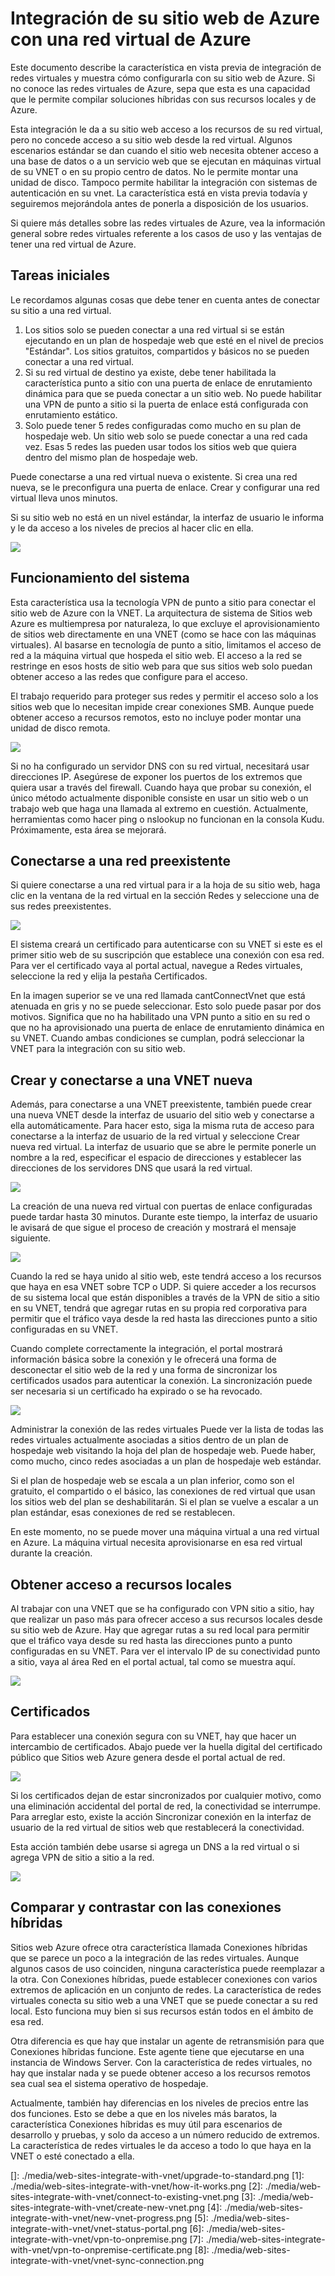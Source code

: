 <properties title="Integrate your Azure Website with an Azure Virtual Network" pageTitle="Integrate Azure Website with Azure VNet" description="Shows you how to connect an Azure Website to a new or existing Azure virtual network" metaKeywords="" services="web-sites,virtual-network" solutions="web,integration,infrastructure" documentationCenter="" authors="cephalin" videoId="" scriptId="" />

<tags ms.service="web-sites" ms.workload="web" ms.tgt_pltfrm="na" ms.devlang="na" ms.topic="article" ms.date="09/24/2014" ms.author="cephalin"></tags>

# Integración de su sitio web de Azure con una red virtual de Azure

Este documento describe la característica en vista previa de integración de redes virtuales y muestra cómo configurarla con su sitio web de Azure. Si no conoce las redes virtuales de Azure, sepa que esta es una capacidad que le permite compilar soluciones híbridas con sus recursos locales y de Azure.

Esta integración le da a su sitio web acceso a los recursos de su red virtual, pero no concede acceso a su sitio web desde la red virtual. Algunos escenarios estándar se dan cuando el sitio web necesita obtener acceso a una base de datos o a un servicio web que se ejecutan en máquinas virtual de su VNET o en su propio centro de datos. No le permite montar una unidad de disco. Tampoco permite habilitar la integración con sistemas de autenticación en su vnet. La característica está en vista previa todavía y seguiremos mejorándola antes de ponerla a disposición de los usuarios.

Si quiere más detalles sobre las redes virtuales de Azure, vea la información general sobre redes virtuales referente a los casos de uso y las ventajas de tener una red virtual de Azure.

## Tareas iniciales

Le recordamos algunas cosas que debe tener en cuenta antes de conectar su sitio a una red virtual.

1.  Los sitios solo se pueden conectar a una red virtual si se están ejecutando en un plan de hospedaje web que esté en el nivel de precios "Estándar". Los sitios gratuitos, compartidos y básicos no se pueden conectar a una red virtual.
2.  Si su red virtual de destino ya existe, debe tener habilitada la característica punto a sitio con una puerta de enlace de enrutamiento dinámica para que se pueda conectar a un sitio web. No puede habilitar una VPN de punto a sitio si la puerta de enlace está configurada con enrutamiento estático.
3.  Solo puede tener 5 redes configuradas como mucho en su plan de hospedaje web. Un sitio web solo se puede conectar a una red cada vez. Esas 5 redes las pueden usar todos los sitios web que quiera dentro del mismo plan de hospedaje web.

Puede conectarse a una red virtual nueva o existente. Si crea una red nueva, se le preconfigura una puerta de enlace. Crear y configurar una red virtual lleva unos minutos.

Si su sitio web no está en un nivel estándar, la interfaz de usuario le informa y le da acceso a los niveles de precios al hacer clic en ella.

![](./media/web-sites-integrate-with-vnet/upgrade-to-standard.png)

## Funcionamiento del sistema

Esta característica usa la tecnología VPN de punto a sitio para conectar el sitio web de Azure con la VNET. La arquitectura de sistema de Sitios web Azure es multiempresa por naturaleza, lo que excluye el aprovisionamiento de sitios web directamente en una VNET (como se hace con las máquinas virtuales). Al basarse en tecnología de punto a sitio, limitamos el acceso de red a la máquina virtual que hospeda el sitio web. El acceso a la red se restringe en esos hosts de sitio web para que sus sitios web solo puedan obtener acceso a las redes que configure para el acceso.

El trabajo requerido para proteger sus redes y permitir el acceso solo a los sitios web que lo necesitan impide crear conexiones SMB. Aunque puede obtener acceso a recursos remotos, esto no incluye poder montar una unidad de disco remota.

![](./media/web-sites-integrate-with-vnet/how-it-works.png)

Si no ha configurado un servidor DNS con su red virtual, necesitará usar direcciones IP. Asegúrese de exponer los puertos de los extremos que quiera usar a través del firewall. Cuando haya que probar su conexión, el único método actualmente disponible consiste en usar un sitio web o un trabajo web que haga una llamada al extremo en cuestión. Actualmente, herramientas como hacer ping o nslookup no funcionan en la consola Kudu. Próximamente, esta área se mejorará.

## Conectarse a una red preexistente

Si quiere conectarse a una red virtual para ir a la hoja de su sitio web, haga clic en la ventana de la red virtual en la sección Redes y seleccione una de sus redes preexistentes.

![](./media/web-sites-integrate-with-vnet/connect-to-existing-vnet.png)

El sistema creará un certificado para autenticarse con su VNET si este es el primer sitio web de su suscripción que establece una conexión con esa red. Para ver el certificado vaya al portal actual, navegue a Redes virtuales, seleccione la red y elija la pestaña Certificados.

En la imagen superior se ve una red llamada cantConnectVnet que está atenuada en gris y no se puede seleccionar. Esto solo puede pasar por dos motivos. Significa que no ha habilitado una VPN punto a sitio en su red o que no ha aprovisionado una puerta de enlace de enrutamiento dinámica en su VNET. Cuando ambas condiciones se cumplan, podrá seleccionar la VNET para la integración con su sitio web.

## Crear y conectarse a una VNET nueva

Además, para conectarse a una VNET preexistente, también puede crear una nueva VNET desde la interfaz de usuario del sitio web y conectarse a ella automáticamente. Para hacer esto, siga la misma ruta de acceso para conectarse a la interfaz de usuario de la red virtual y seleccione Crear nueva red virtual. La interfaz de usuario que se abre le permite ponerle un nombre a la red, especificar el espacio de direcciones y establecer las direcciones de los servidores DNS que usará la red virtual.

![](./media/web-sites-integrate-with-vnet/create-new-vnet.png)

La creación de una nueva red virtual con puertas de enlace configuradas puede tardar hasta 30 minutos. Durante este tiempo, la interfaz de usuario le avisará de que sigue el proceso de creación y mostrará el mensaje siguiente.

![](./media/web-sites-integrate-with-vnet/new-vnet-progress.png)

Cuando la red se haya unido al sitio web, este tendrá acceso a los recursos que haya en esa VNET sobre TCP o UDP. Si quiere acceder a los recursos de su sistema local que están disponibles a través de la VPN de sitio a sitio en su VNET, tendrá que agregar rutas en su propia red corporativa para permitir que el tráfico vaya desde la red hasta las direcciones punto a sitio configuradas en su VNET.

Cuando complete correctamente la integración, el portal mostrará información básica sobre la conexión y le ofrecerá una forma de desconectar el sitio web de la red y una forma de sincronizar los certificados usados para autenticar la conexión. La sincronización puede ser necesaria si un certificado ha expirado o se ha revocado.

![](./media/web-sites-integrate-with-vnet/vnet-status-portal.png)

Administrar la conexión de las redes virtuales Puede ver la lista de todas las redes virtuales actualmente asociadas a sitios dentro de un plan de hospedaje web visitando la hoja del plan de hospedaje web. Puede haber, como mucho, cinco redes asociadas a un plan de hospedaje web estándar.

Si el plan de hospedaje web se escala a un plan inferior, como son el gratuito, el compartido o el básico, las conexiones de red virtual que usan los sitios web del plan se deshabilitarán. Si el plan se vuelve a escalar a un plan estándar, esas conexiones de red se restablecen.

En este momento, no se puede mover una máquina virtual a una red virtual en Azure. La máquina virtual necesita aprovisionarse en esa red virtual durante la creación.

## Obtener acceso a recursos locales

Al trabajar con una VNET que se ha configurado con VPN sitio a sitio, hay que realizar un paso más para ofrecer acceso a sus recursos locales desde su sitio web de Azure. Hay que agregar rutas a su red local para permitir que el tráfico vaya desde su red hasta las direcciones punto a punto configuradas en su VNET. Para ver el intervalo IP de su conectividad punto a sitio, vaya al área Red en el portal actual, tal como se muestra aquí.

![](./media/web-sites-integrate-with-vnet/vpn-to-onpremise.png)

## Certificados

Para establecer una conexión segura con su VNET, hay que hacer un intercambio de certificados. Abajo puede ver la huella digital del certificado público que Sitios web Azure genera desde el portal actual de red.

![](./media/web-sites-integrate-with-vnet/vpn-to-onpremise-certificate.png)

Si los certificados dejan de estar sincronizados por cualquier motivo, como una eliminación accidental del portal de red, la conectividad se interrumpe. Para arreglar esto, existe la acción Sincronizar conexión en la interfaz de usuario de la red virtual de sitios web que restablecerá la conectividad.

Esta acción también debe usarse si agrega un DNS a la red virtual o si agrega VPN de sitio a sitio a la red.

![](./media/web-sites-integrate-with-vnet/vnet-sync-connection.png)

## Comparar y contrastar con las conexiones híbridas

Sitios web Azure ofrece otra característica llamada Conexiones híbridas que se parece un poco a la integración de las redes virtuales. Aunque algunos casos de uso coinciden, ninguna característica puede reemplazar a la otra. Con Conexiones híbridas, puede establecer conexiones con varios extremos de aplicación en un conjunto de redes. La característica de redes virtuales conecta su sitio web a una VNET que se puede conectar a su red local. Esto funciona muy bien si sus recursos están todos en el ámbito de esa red.

Otra diferencia es que hay que instalar un agente de retransmisión para que Conexiones híbridas funcione. Este agente tiene que ejecutarse en una instancia de Windows Server. Con la característica de redes virtuales, no hay que instalar nada y se puede obtener acceso a los recursos remotos sea cual sea el sistema operativo de hospedaje.

Actualmente, también hay diferencias en los niveles de precios entre las dos funciones. Esto se debe a que en los niveles más baratos, la característica Conexiones híbridas es muy útil para escenarios de desarrollo y pruebas, y solo da acceso a un número reducido de extremos. La característica de redes virtuales le da acceso a todo lo que haya en la VNET o esté conectado a ella.

  []: ./media/web-sites-integrate-with-vnet/upgrade-to-standard.png
  [1]: ./media/web-sites-integrate-with-vnet/how-it-works.png
  [2]: ./media/web-sites-integrate-with-vnet/connect-to-existing-vnet.png
  [3]: ./media/web-sites-integrate-with-vnet/create-new-vnet.png
  [4]: ./media/web-sites-integrate-with-vnet/new-vnet-progress.png
  [5]: ./media/web-sites-integrate-with-vnet/vnet-status-portal.png
  [6]: ./media/web-sites-integrate-with-vnet/vpn-to-onpremise.png
  [7]: ./media/web-sites-integrate-with-vnet/vpn-to-onpremise-certificate.png
  [8]: ./media/web-sites-integrate-with-vnet/vnet-sync-connection.png
